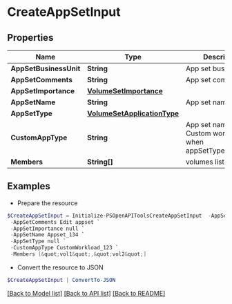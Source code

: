 # CreateAppSetInput
## Properties

Name | Type | Description | Notes
------------ | ------------- | ------------- | -------------
**AppSetBusinessUnit** | **String** | App set business unit | [optional] 
**AppSetComments** | **String** | App set comments | [optional] 
**AppSetImportance** | [**VolumeSetImportance**](VolumeSetImportance.md) |  | [optional] 
**AppSetName** | **String** | App set name | 
**AppSetType** | [**VolumeSetApplicationType**](VolumeSetApplicationType.md) |  | 
**CustomAppType** | **String** | App set name for Custom workloads when appSetType&#x3D;CUSTOM | [optional] 
**Members** | **String[]** | volumes list | [optional] 

## Examples

- Prepare the resource
```powershell
$CreateAppSetInput = Initialize-PSOpenAPIToolsCreateAppSetInput  -AppSetBusinessUnit HPE `
 -AppSetComments Edit appset `
 -AppSetImportance null `
 -AppSetName Appset_134 `
 -AppSetType null `
 -CustomAppType CustomWorkload_123 `
 -Members [&quot;vol1&quot;,&quot;vol2&quot;]
```

- Convert the resource to JSON
```powershell
$CreateAppSetInput | ConvertTo-JSON
```

[[Back to Model list]](../README.md#documentation-for-models) [[Back to API list]](../README.md#documentation-for-api-endpoints) [[Back to README]](../README.md)

